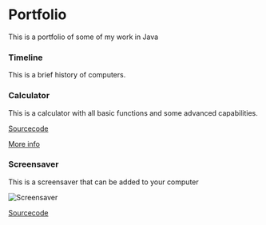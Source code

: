 

# Portfolio
This is a portfolio of some of my work in Java

### Timeline
This is a brief history of computers.

### Calculator
This is a calculator with all basic functions and some advanced capabilities.

[Sourcecode](https://github.com/Cosmaniac/Portfolio_2017-2018/tree/master/Calculator)

[More info](https://Cosmaniac.github.io/Portfolio_2017-2018/Calculator)

### Screensaver
This is a screensaver that can be added to your computer

![Screensaver](https://Cosmaniac.github.io/Portfolio_2017-2018/Screensaver/Screen.png)

[Sourcecode](https://github.com/Cosmaniac/Portfolio_2017-2018/tree/master/Screensaver)

### 
